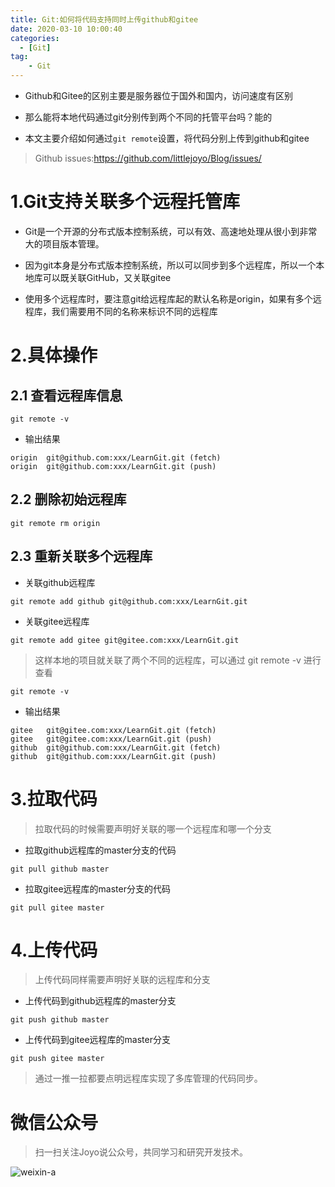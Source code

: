 ```yaml
---
title: Git:如何将代码支持同时上传github和gitee
date: 2020-03-10 10:00:40
categories:
  - [Git]
tag:
    - Git
---
```


- Github和Gitee的区别主要是服务器位于国外和国内，访问速度有区别

- 那么能将本地代码通过git分别传到两个不同的托管平台吗？能的

- 本文主要介绍如何通过`git remote`设置，将代码分别上传到github和gitee

<!-- more -->

> Github issues:https://github.com/littlejoyo/Blog/issues/

# 1.Git支持关联多个远程托管库

- Git是一个开源的分布式版本控制系统，可以有效、高速地处理从很小到非常大的项目版本管理。

- 因为git本身是分布式版本控制系统，所以可以同步到多个远程库，所以一个本地库可以既关联GitHub，又关联gitee

- 使用多个远程库时，要注意git给远程库起的默认名称是origin，如果有多个远程库，我们需要用不同的名称来标识不同的远程库

# 2.具体操作

## 2.1 查看远程库信息

`git remote -v`

- 输出结果

```
origin  git@github.com:xxx/LearnGit.git (fetch)
origin  git@github.com:xxx/LearnGit.git (push)
```

## 2.2 删除初始远程库

`git remote rm origin`

## 2.3 重新关联多个远程库

- 关联github远程库

`git remote add github git@github.com:xxx/LearnGit.git`

- 关联gitee远程库

`git remote add gitee git@gitee.com:xxx/LearnGit.git`

> 这样本地的项目就关联了两个不同的远程库，可以通过 git remote -v 进行查看

`git remote -v`

- 输出结果

```
gitee   git@gitee.com:xxx/LearnGit.git (fetch)
gitee   git@gitee.com:xxx/LearnGit.git (push)
github  git@github.com:xxx/LearnGit.git (fetch)
github  git@github.com:xxx/LearnGit.git (push)
```

# 3.拉取代码

> 拉取代码的时候需要声明好关联的哪一个远程库和哪一个分支

- 拉取github远程库的master分支的代码

`git pull github master`

- 拉取gitee远程库的master分支的代码

`git pull gitee master`

# 4.上传代码

> 上传代码同样需要声明好关联的远程库和分支

- 上传代码到github远程库的master分支

`git push github master`

- 上传代码到gitee远程库的master分支

`git push gitee master`

> 通过一推一拉都要点明远程库实现了多库管理的代码同步。

# 微信公众号

> 扫一扫关注Joyo说公众号，共同学习和研究开发技术。

![weixin-a](https://i.loli.net/2020/01/11/HQT8NMsmDhIkXZv.png)









